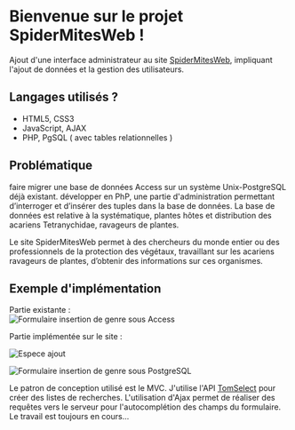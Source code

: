 # Bienvenue sur le projet SpiderMitesWeb !

Ajout d'une interface administrateur au site [SpiderMitesWeb](https://www1.montpellier.inra.fr/CBGP/spmweb/),
impliquant l'ajout de données et la gestion des utilisateurs.


## Langages utilisés ?

+ HTML5, CSS3
+ JavaScript, AJAX
+ PHP, PgSQL ( avec tables relationnelles )


## Problématique

faire migrer une base de données Access sur un système Unix-PostgreSQL déjà existant.
développer en PhP, une partie d'administration permettant d’interroger et d’insérer des tuples dans la base de données. La base de données est relative à la systématique, plantes hôtes et distribution des acariens Tetranychidae, ravageurs de plantes.

Le site SpiderMitesWeb permet à des chercheurs du monde entier ou des professionnels de la protection des végétaux, travaillant sur les acariens ravageurs de plantes, d’obtenir des informations sur ces organismes.


## Exemple d'implémentation

Partie existante : <br/>
![Formulaire insertion de genre sous Access](https://user-images.githubusercontent.com/78204251/173914866-3e53e9d3-a6e4-429b-9b48-2408e7e5d4a3.png)




Partie implémentée sur le site : <br>


![Espece ajout](https://user-images.githubusercontent.com/78204251/173915234-069cf615-8120-44c3-bfd4-6e44950f6680.png)

![Formulaire insertion de genre sous PostgreSQL](https://user-images.githubusercontent.com/78204251/173914890-49abcb0f-0fb6-4ec7-be83-d52026dfde8f.png)


Le patron de conception utilisé est le MVC. 
J'utilise l'API [TomSelect](https://tom-select.js.org/) pour créer des listes de recherches.
L'utilisation d'Ajax permet de réaliser des requêtes vers le serveur pour l'autocomplétion des champs du formulaire. <br/>
Le travail est toujours en cours...







